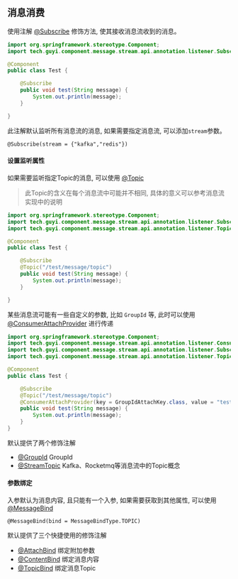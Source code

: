 ## 消息消费

使用注解 [@Subscribe](./src/main/java/tech/guyi/component/message/stream/api/annotation/listener/Subscribe.java) 修饰方法, 使其接收消息流收到的消息。

```java
import org.springframework.stereotype.Component;
import tech.guyi.component.message.stream.api.annotation.listener.Subscribe;

@Component
public class Test {

    @Subscribe
    public void test(String message) {
        System.out.println(message);
    }

}
```

此注解默认监听所有消息流的消息, 如果需要指定消息流, 可以添加`stream`参数。

```
@Subscribe(stream = {"kafka","redis"})
```

#### 设置监听属性

如果需要监听指定Topic的消息, 可以使用 [@Topic](./src/main/java/tech/guyi/component/message/stream/api/annotation/listener/Topic.java)

> 此Topic的含义在每个消息流中可能并不相同, 具体的意义可以参考消息流实现中的说明

```java
import org.springframework.stereotype.Component;
import tech.guyi.component.message.stream.api.annotation.listener.Subscribe;
import tech.guyi.component.message.stream.api.annotation.listener.Topic;

@Component
public class Test {

    @Subscribe
    @Topic("/test/message/topic")
    public void test(String message) {
        System.out.println(message);
    }

}
```

某些消息流可能有一些自定义的参数, 比如 `GroupId` 等, 此时可以使用 [@ConsumerAttachProvider](./src/main/java/tech/guyi/component/message/stream/api/annotation/listener/ConsumerAttachProvider.java) 进行传递

```java
import org.springframework.stereotype.Component;
import tech.guyi.component.message.stream.api.annotation.listener.ConsumerAttachProvider;
import tech.guyi.component.message.stream.api.annotation.listener.Subscribe;
import tech.guyi.component.message.stream.api.annotation.listener.Topic;

@Component
public class Test {

    @Subscribe
    @Topic("/test/message/topic")
    @ConsumerAttachProvider(key = GroupIdAttachKey.class, value = "test")
    public void test(String message) {
        System.out.println(message);
    }
}
```

默认提供了两个修饰注解 

* [@GroupId](./src/main/java/tech/guyi/component/message/stream/api/annotation/listener/GroupId.java) GroupId
* [@StreamTopic](./src/main/java/tech/guyi/component/message/stream/api/annotation/listener/StreamTopic.java) Kafka、Rocketmq等消息流中的Topic概念

#### 参数绑定

入参默认为消息内容, 且只能有一个入参, 如果需要获取到其他属性, 可以使用 [@MessageBind](./src/main/java/tech/guyi/component/message/stream/api/annotation/receiver/MessageBind.java)

```
@MessageBind(bind = MessageBindType.TOPIC)
```

默认提供了三个快捷使用的修饰注解

* [@AttachBind](./src/main/java/tech/guyi/component/message/stream/api/annotation/receiver/AttachBind.java) 绑定附加参数
* [@ContentBind](./src/main/java/tech/guyi/component/message/stream/api/annotation/receiver/ContentBind.java) 绑定消息内容
* [@TopicBind](./src/main/java/tech/guyi/component/message/stream/api/annotation/receiver/TopicBind.java) 绑定消息Topic